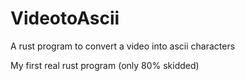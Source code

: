 # VideotoAscii
A rust program to convert a video into ascii characters

My first real rust program (only 80% skidded)
